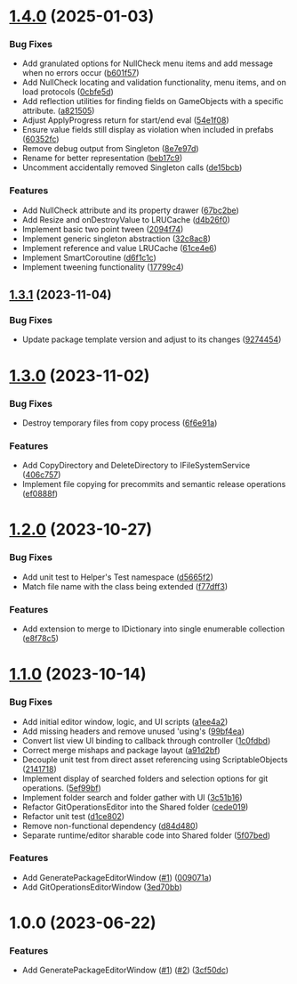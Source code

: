 # [1.4.0](https://github.com/alchemicalflux/com.alchemicalflux.utilities/compare/v1.3.1...v1.4.0) (2025-01-03)


### Bug Fixes

* Add granulated options for NullCheck menu items and add message when no errors occur ([b601f57](https://github.com/alchemicalflux/com.alchemicalflux.utilities/commit/b601f57e950beae59c5f0efdae41b868871ff42a))
* Add NullCheck locating and validation functionality, menu items, and on load protocols ([0cbfe5d](https://github.com/alchemicalflux/com.alchemicalflux.utilities/commit/0cbfe5d610ff7da1d2c28d90ae3df952336ece81))
* Add reflection utilities for finding fields on GameObjects with a specific attribute. ([a821505](https://github.com/alchemicalflux/com.alchemicalflux.utilities/commit/a8215056caf4e315152bacb5ce5efe9e503a73d8))
* Adjust ApplyProgress return for start/end eval ([54e1f08](https://github.com/alchemicalflux/com.alchemicalflux.utilities/commit/54e1f08b6168bb93d49b5df84fec1f9ede5322ff))
* Ensure value fields still display as violation when included in prefabs ([60352fc](https://github.com/alchemicalflux/com.alchemicalflux.utilities/commit/60352fc198ce32332802649f676fad66ea37203e))
* Remove debug output from Singleton ([8e7e97d](https://github.com/alchemicalflux/com.alchemicalflux.utilities/commit/8e7e97de1082b7111f2c314054d73f594421e5bc))
* Rename for better representation ([beb17c9](https://github.com/alchemicalflux/com.alchemicalflux.utilities/commit/beb17c974bea33587a26c50e3ea3f1adcd90acf6))
* Uncomment accidentally removed Singleton calls ([de15bcb](https://github.com/alchemicalflux/com.alchemicalflux.utilities/commit/de15bcb867329acfb8ff008aba6bd9331372df5a))


### Features

* Add NullCheck attribute and its property drawer ([67bc2be](https://github.com/alchemicalflux/com.alchemicalflux.utilities/commit/67bc2be4421390ca015f83b0842135109e678298))
* Add Resize and onDestroyValue to LRUCache ([d4b26f0](https://github.com/alchemicalflux/com.alchemicalflux.utilities/commit/d4b26f0191e6004499976c1632d5db9303e7f86a))
* Implement basic two point tween ([2094f74](https://github.com/alchemicalflux/com.alchemicalflux.utilities/commit/2094f74f17b517684ba76ce4801f884735dfb874))
* Implement generic singleton abstraction ([32c8ac8](https://github.com/alchemicalflux/com.alchemicalflux.utilities/commit/32c8ac880c7fdae7c546eeabb6d02f753b1c109f))
* Implement reference and value LRUCache ([61ce4e6](https://github.com/alchemicalflux/com.alchemicalflux.utilities/commit/61ce4e6a5779ed1619f8920f266b9a050ce3a0ea))
* Implement SmartCoroutine ([d6f1c1c](https://github.com/alchemicalflux/com.alchemicalflux.utilities/commit/d6f1c1c40bf5fac4ed3c132272292dd866b343bb))
* Implement tweening functionality ([17799c4](https://github.com/alchemicalflux/com.alchemicalflux.utilities/commit/17799c44ba873dcb9ced7dad5d74640403e4b4da))

## [1.3.1](https://github.com/alchemicalflux/com.alchemicalflux.utilities/compare/v1.3.0...v1.3.1) (2023-11-04)


### Bug Fixes

* Update package template version and adjust to its changes ([9274454](https://github.com/alchemicalflux/com.alchemicalflux.utilities/commit/9274454ca12033e266b9d75c5b5ca0b2b8c6035f))

# [1.3.0](https://github.com/alchemicalflux/com.alchemicalflux.utilities/compare/v1.2.0...v1.3.0) (2023-11-02)


### Bug Fixes

* Destroy temporary files from copy process ([6f6e91a](https://github.com/alchemicalflux/com.alchemicalflux.utilities/commit/6f6e91a7ad7d845a738513e04fa3e7b373f68003))


### Features

* Add CopyDirectory and DeleteDirectory to IFileSystemService ([406c757](https://github.com/alchemicalflux/com.alchemicalflux.utilities/commit/406c757787e31417a4780f7b76437c72906bf31c))
* Implement file copying for precommits and semantic release operations ([ef0888f](https://github.com/alchemicalflux/com.alchemicalflux.utilities/commit/ef0888f433e7222ed4313eb70dc6d188899acf24))

# [1.2.0](https://github.com/alchemicalflux/com.alchemicalflux.utilities/compare/v1.1.0...v1.2.0) (2023-10-27)


### Bug Fixes

* Add unit test to Helper's Test namespace ([d5665f2](https://github.com/alchemicalflux/com.alchemicalflux.utilities/commit/d5665f26fc2df97aad54e2a3be689ad62b0d4173))
* Match file name with the class being extended ([f77dff3](https://github.com/alchemicalflux/com.alchemicalflux.utilities/commit/f77dff3a596b0a3f756033e823cf9e1c65e76e99))


### Features

* Add extension to merge to IDictionary into single enumerable collection ([e8f78c5](https://github.com/alchemicalflux/com.alchemicalflux.utilities/commit/e8f78c5124a3bd7024346cd97648149d56d7a360))

# [1.1.0](https://github.com/alchemicalflux/com.alchemicalflux.utilities/compare/v1.0.0...v1.1.0) (2023-10-14)


### Bug Fixes

* Add initial editor window, logic, and UI scripts ([a1ee4a2](https://github.com/alchemicalflux/com.alchemicalflux.utilities/commit/a1ee4a239f537c30f561a157aa29cb2fd8b90abf))
* Add missing headers and remove unused 'using's ([99bf4ea](https://github.com/alchemicalflux/com.alchemicalflux.utilities/commit/99bf4ea12ff157ec023215d46c6c426e05d9eefa))
* Convert list view UI binding to callback through controller ([1c0fdbd](https://github.com/alchemicalflux/com.alchemicalflux.utilities/commit/1c0fdbd6c5148758fbebecb674741710bbce30ad))
* Correct merge mishaps and package layout ([a91d2bf](https://github.com/alchemicalflux/com.alchemicalflux.utilities/commit/a91d2bfe451d56173786bfd84c69800ba184267c))
* Decouple unit test from direct asset referencing using ScriptableObjects ([2141718](https://github.com/alchemicalflux/com.alchemicalflux.utilities/commit/2141718950af135d85f0aa05aa52f8a1ca588296))
* Implement display of searched folders and selection options for git operations. ([5ef99bf](https://github.com/alchemicalflux/com.alchemicalflux.utilities/commit/5ef99bf099197a75bebbecc9870cb4eb7a9804ca))
* Implement folder search and folder gather with UI ([3c51b16](https://github.com/alchemicalflux/com.alchemicalflux.utilities/commit/3c51b16dfe2b59114084df98e24d87a699a550a0))
* Refactor GitOperationsEditor into the Shared folder ([cede019](https://github.com/alchemicalflux/com.alchemicalflux.utilities/commit/cede019f4e2ea8ae06d104934fdbe70842da17fe))
* Refactor unit test ([d1ce802](https://github.com/alchemicalflux/com.alchemicalflux.utilities/commit/d1ce8021dfa586ef172a700235130d4b8efff664))
* Remove non-functional dependency ([d84d480](https://github.com/alchemicalflux/com.alchemicalflux.utilities/commit/d84d480498737d9bec8ab1b75f49401060414a0a))
* Separate runtime/editor sharable code into Shared folder ([5f07bed](https://github.com/alchemicalflux/com.alchemicalflux.utilities/commit/5f07bedbd621f6f01fe07f09052e14172d8bf24c))


### Features

* Add GeneratePackageEditorWindow ([#1](https://github.com/alchemicalflux/com.alchemicalflux.utilities/issues/1)) ([009071a](https://github.com/alchemicalflux/com.alchemicalflux.utilities/commit/009071a1457299d08a881565abf1da96c5094ae3))
* Add GitOperationsEditorWindow ([3ed70bb](https://github.com/alchemicalflux/com.alchemicalflux.utilities/commit/3ed70bb77bfede178a5535a8aac483c180caf9dd))

# 1.0.0 (2023-06-22)


### Features

* Add GeneratePackageEditorWindow ([#1](https://github.com/alchemicalflux/com.alchemicalflux.utilities/issues/1)) ([#2](https://github.com/alchemicalflux/com.alchemicalflux.utilities/issues/2)) ([3cf50dc](https://github.com/alchemicalflux/com.alchemicalflux.utilities/commit/3cf50dccbd088a1b46a90b50329a3de5e3cf1b11))
